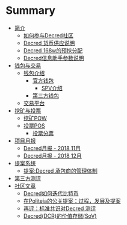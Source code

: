 # Summary
* [简介](README.md)
    * [如何参与Decred社区](chapter_00/How_to_Get_Hired_as_a_Decred_Contractor_CN.md)
    * [Decred 货币供应说明](chapter_00/decred_supply.md)
    * [Decred 168w的预挖分配](chapter_00/decred_premine_distribution.md)
    * [Decred信息助手参数说明](chapter_00/decredtelegrambot_detail.md)
* [钱包与交易](chapter_01/README.md)
    * [钱包介绍]()
        * [官方钱包]()
        	* [SPV介绍](chapter_01/dcrdocs_Wallets_SPV_CN.md)
        * [第三方钱包]()
    * [交易平台](chapter_01/exchange_list.md)
* [挖矿与投票](chapter_02/README.md)
    * [挖矿POW]()
    * [投票POS]()
        * [投票分票](chapter_02/Voting-DecredSplitTicket.md)
* [项目月报](chapter_03/README.md)
    * [Decred月报 - 2018 11月](chapter_03/201811_DecredJournalCN.md)
    * [Decred月报 - 2018 12月](chapter_03/201812_DecredJournalCN.md)
* [提案系统](chapter_04/README.md)
    * [提案:Decred 承包商的管理体制](chapter_04/Proposals— DecredContractorClearanceProcess.md)
* [第三方测评](chapter_05/README.md)
* [社区文章](chapter_06/README.md)
    * [Decred如何迭代比特币](chapter_06/how-Decred-iterates-upon-Bitcoin.md)
    * [在Politeia的公关提案：过程，发展及提案](chapter_06/PR_in_Politeia_Process_Progress_and_Pitching_In_CN.md)
    * [再评：标准共识对Decred 测评](chapter_06/analysis-Standard_Consensus.md)
    * [Decred(DCR)的价值存储(SoV)](chapter_06/SoV_of_DCR.md)
